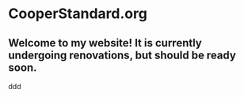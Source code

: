 # CooperStandard.org

## Welcome to my website! It is currently undergoing renovations, but should be ready soon.
ddd